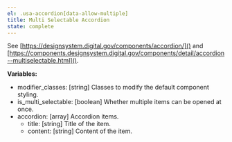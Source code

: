 ```yaml
---
el: .usa-accordion[data-allow-multiple]
title: Multi Selectable Accordion
state: complete
---
```

See [https://designsystem.digital.gov/components/accordion/]() and
[https://components.designsystem.digital.gov/components/detail/accordion--multiselectable.html]().

__Variables:__
* modifier_classes: [string] Classes to modify the default component styling.
* is_multi_selectable: [boolean] Whether multiple items can be opened at once.
* accordion: [array] Accordion items.
  * title: [string] Title of the item.
  * content: [string] Content of the item.
